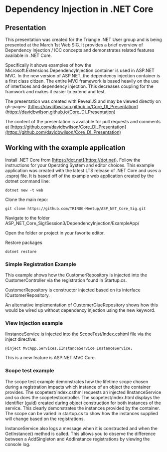 # Dependency Injection in .NET Core

## Presentation
This presentation was created for the Triangle .NET User group and is being presented at the March 1st Web SIG.  It provides a brief overview of Dependency Injection / IOC concepts and demonstrates related features available in .NET Core.  

Specifically it shows examples of how the 
Microsoft.Extensions.DependencyInjection container is used in ASP.NET MVC.  In the new version of ASP.NET, the dependency injection container is a first class citizen.  The entire MVC framework is based heavily on the use of interfaces and dependency injection.  This decreases coupling for the framwork and makes it easier to extend and test.  

The presentation was created with RevealJS and may be viewed directly on gh-pages:
[https://davidbwilson.github.io/Core_DI_Presentation](https://davidbwilson.github.io/Core_DI_Presentation)

The content of the presentation is available for pull requests and comments at [https://github.com/davidbwilson/Core_DI_Presentation](https://github.com/davidbwilson/Core_DI_Presentation)

## Working with the example application

Install .NET Core from [https://dot.net](https://dot.net).  Follow the instructions for your Operating System and editor choices.
This example application was created with the latest LTS release of .NET Core and uses a .csproj file.  It is based off of the example web application created by the dotnet command line:
```
dotnet new -t web
```

Clone the main repo:
```
git clone https://github.com/TRINUG-Meetup/ASP_NET_Core_Sig.git
```
Navigate to the folder ASP_NET_Core_Sig/Session3/DependencyInjection/ExampleApp/

Open the folder or project in your favorite editor.

Restore packages
```
dotnet restore
```

### Simple Registration Example
This example shows how the CustomerRepository is injected into the CustomerController via the registration found in Startup.cs.

CustomerRepository is constructor injected based on its interface ICustomerRepository.

An alternative implementation of CustomerGlueRepository shows how this would be wired up without dependency injection using the new keyword.

### View injection example
IInstanceService is injected into the ScopeTest/Index.cshtml file via the inject directive:
```
@inject MvcApp.Services.IInstanceService InstanceService;
```
This is a new feature is ASP.NET MVC Core.

### Scope test example
The scope test example demonstrates how the lifetime scope chosen during a registration impacts which instance of an object the container provides.  The scopetest/index.csthml requests an injected IInstanceService and so does the scopetestcontroller.  The scopetest/index.html displays the identifier (guid) created during object construction for both instances of the service.  This clearly demonstrates the instances provided by the container.  The scope can be varied in startup.cs to show how the instances supplied will change based on the registrations.

InstanceService also logs a message when it is constructed and when the GetInstance() method is called.  This allows you to observe the difference between a AddSingleton and AddInstance registrations by viewing the console log.
